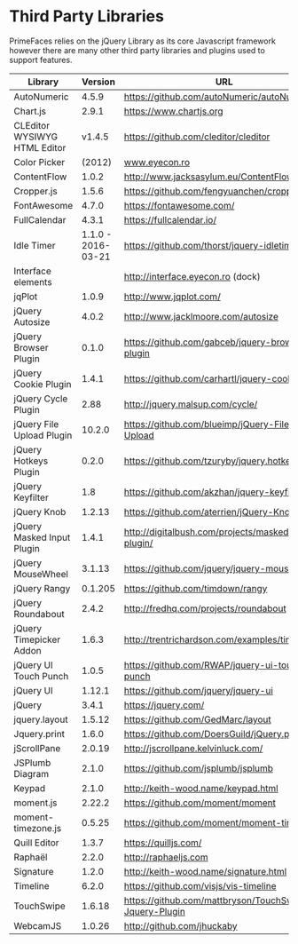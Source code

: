 # Third Party Libraries

PrimeFaces relies on the jQuery Library as its core Javascript framework however there
are many other third party libraries and plugins used to support features. 

| Library | Version | URL |
| --- | --- | --- |
| AutoNumeric | 4.5.9 | https://github.com/autoNumeric/autoNumeric |
| Chart.js | 2.9.1 | https://www.chartjs.org |
| CLEditor WYSIWYG HTML Editor | v1.4.5 | https://github.com/cleditor/cleditor |
| Color Picker | (2012) | www.eyecon.ro |
| ContentFlow | 1.0.2 | http://www.jacksasylum.eu/ContentFlow |
| Cropper.js | 1.5.6 | https://github.com/fengyuanchen/cropperjs |
| FontAwesome | 4.7.0 | https://fontawesome.com/ |
| FullCalendar | 4.3.1 | https://fullcalendar.io/ |
| Idle Timer | 1.1.0 - 2016-03-21 | https://github.com/thorst/jquery-idletimer |
| Interface elements | | http://interface.eyecon.ro (dock) |
| jqPlot | 1.0.9 | http://www.jqplot.com/ |
| jQuery Autosize | 4.0.2 | http://www.jacklmoore.com/autosize |
| jQuery Browser Plugin  | 0.1.0 | https://github.com/gabceb/jquery-browser-plugin |
| jQuery Cookie Plugin | 1.4.1 | https://github.com/carhartl/jquery-cookie |
| jQuery Cycle Plugin | 2.88 |  http://jquery.malsup.com/cycle/ |
| jQuery File Upload Plugin | 10.2.0 | https://github.com/blueimp/jQuery-File-Upload |
| jQuery Hotkeys Plugin | 0.2.0 | https://github.com/tzuryby/jquery.hotkeys |
| jQuery Keyfilter | 1.8 | https://github.com/akzhan/jquery-keyfilter |
| jQuery Knob | 1.2.13 | https://github.com/aterrien/jQuery-Knob |
| jQuery Masked Input Plugin | 1.4.1 | http://digitalbush.com/projects/masked-input-plugin/ |
| jQuery MouseWheel | 3.1.13 | https://github.com/jquery/jquery-mousewheel |
| jQuery Rangy | 0.1.205 | https://github.com/timdown/rangy |
| jQuery Roundabout | 2.4.2 | http://fredhq.com/projects/roundabout |
| jQuery Timepicker Addon | 1.6.3 | http://trentrichardson.com/examples/timepicker |
| jQuery UI Touch Punch | 1.0.5 | https://github.com/RWAP/jquery-ui-touch-punch |
| jQuery UI | 1.12.1 | https://github.com/jquery/jquery-ui |
| jQuery | 3.4.1 | https://jquery.com/ |
| jquery.layout | 1.5.12 | https://github.com/GedMarc/layout |
| Jquery.print | 1.6.0 | https://github.com/DoersGuild/jQuery.print |
| jScrollPane | 2.0.19 | http://jscrollpane.kelvinluck.com/ |
| JSPlumb Diagram | 2.1.0 | https://github.com/jsplumb/jsplumb |
| Keypad | 2.1.0 | http://keith-wood.name/keypad.html |
| moment.js | 2.22.2 | https://github.com/moment/moment |
| moment-timezone.js | 0.5.25 | https://github.com/moment/moment-timezone |
| Quill Editor | 1.3.7 | https://quilljs.com/ |
| Raphaël | 2.2.0 | http://raphaeljs.com |
| Signature | 1.2.0 | http://keith-wood.name/signature.html |
| Timeline | 6.2.0 | https://github.com/visjs/vis-timeline |
| TouchSwipe | 1.6.18 | https://github.com/mattbryson/TouchSwipe-Jquery-Plugin |
| WebcamJS | 1.0.26 | http://github.com/jhuckaby |

